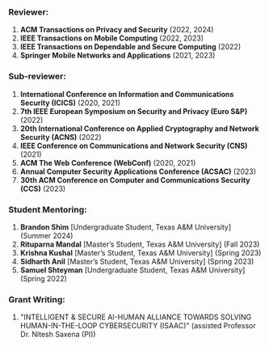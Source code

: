 ### Reviewer:

1. **ACM Transactions on Privacy and Security** (2022, 2024)
2. **IEEE Transactions on Mobile Computing** (2022, 2023)
3. **IEEE Transactions on Dependable and Secure Computing** (2022)
4. **Springer Mobile Networks and Applications** (2021, 2023)

### Sub-reviewer:

1. **International Conference on Information and Communications Security (ICICS)** (2020, 2021)
2. **7th IEEE European Symposium on Security and Privacy (Euro S&P)** (2022)
3. **20th International Conference on Applied Cryptography and Network Security (ACNS)** (2022)
4. **IEEE Conference on Communications and Network Security (CNS)** (2021)
5. **ACM The Web Conference (WebConf)** (2020, 2021)
6. **Annual Computer Security Applications Conference (ACSAC)** (2023)
7. **30th ACM Conference on Computer and Communications Security (CCS)** (2023)


### Student Mentoring:

1. **Brandon Shim** [Undergraduate Student, Texas A&M University] (Summer 2024)
2. **Rituparna Mandal** [Master’s Student, Texas A&M University] (Fall 2023)
3. **Krishna Kushal** [Master’s Student, Texas A&M University] (Spring 2023)
4. **Sidharth Anil** [Master’s Student, Texas A&M University] (Spring 2023)
5. **Samuel Shteyman** [Undergraduate Student, Texas A&M University] (Spring 2022)

### Grant Writing:

1. "INTELLIGENT & SECURE AI-HUMAN ALLIANCE TOWARDS SOLVING HUMAN-IN-THE-LOOP CYBERSECURITY (ISAAC)" (assisted Professor Dr. Nitesh Saxena (PI))

